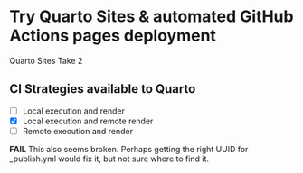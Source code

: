 # Try Quarto Sites & automated GitHub Actions pages deployment

Quarto Sites Take 2

## CI Strategies available to Quarto
 - [ ] Local execution and render
 - [x] Local execution and remote render
 - [ ] Remote execution and render

**FAIL** This also seems broken. Perhaps getting the right UUID for _publish.yml would fix it, but not sure where to find it.
